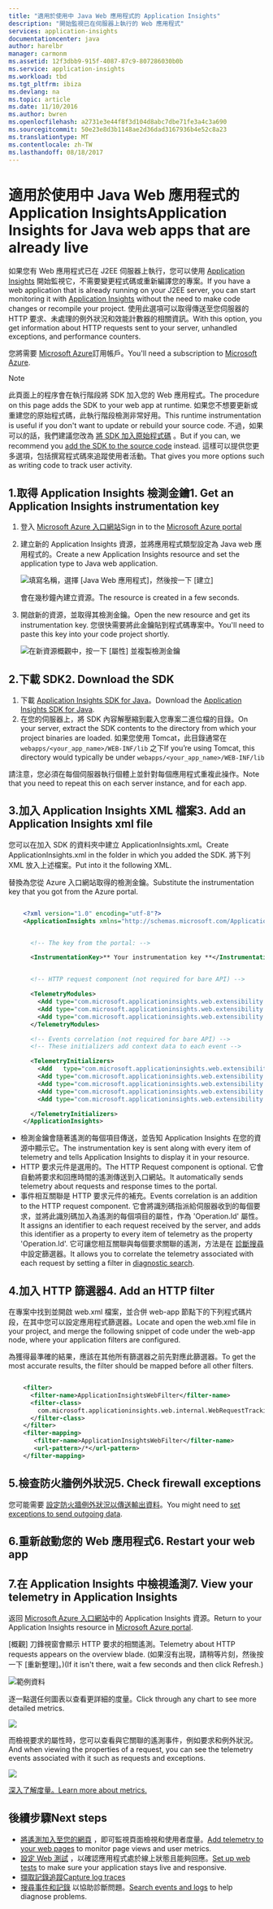 ```yaml
---
title: "適用於使用中 Java Web 應用程式的 Application Insights"
description: "開始監視已在伺服器上執行的 Web 應用程式"
services: application-insights
documentationcenter: java
author: harelbr
manager: carmonm
ms.assetid: 12f3dbb9-915f-4087-87c9-807286030b0b
ms.service: application-insights
ms.workload: tbd
ms.tgt_pltfrm: ibiza
ms.devlang: na
ms.topic: article
ms.date: 11/10/2016
ms.author: bwren
ms.openlocfilehash: a2731e3e44f8f3d104d8abc7dbe71fe3a4c3a690
ms.sourcegitcommit: 50e23e8d3b1148ae2d36dad3167936b4e52c8a23
ms.translationtype: MT
ms.contentlocale: zh-TW
ms.lasthandoff: 08/18/2017
---
```

# <a name="application-insights-for-java-web-apps-that-are-already-live"></a><span data-ttu-id="e1e28-103">適用於使用中 Java Web 應用程式的 Application Insights</span><span class="sxs-lookup"><span data-stu-id="e1e28-103">Application Insights for Java web apps that are already live</span></span>


<span data-ttu-id="e1e28-104">如果您有 Web 應用程式已在 J2EE 伺服器上執行，您可以使用 [Application Insights](app-insights-overview.md) 開始監視它，不需要變更程式碼或重新編譯您的專案。</span><span class="sxs-lookup"><span data-stu-id="e1e28-104">If you have a web application that is already running on your J2EE server, you can start monitoring it with [Application Insights](app-insights-overview.md) without the need to make code changes or recompile your project.</span></span> <span data-ttu-id="e1e28-105">使用此選項可以取得傳送至您伺服器的 HTTP 要求、未處理的例外狀況和效能計數器的相關資訊。</span><span class="sxs-lookup"><span data-stu-id="e1e28-105">With this option, you get information about HTTP requests sent to your server, unhandled exceptions, and performance counters.</span></span>

<span data-ttu-id="e1e28-106">您將需要 [Microsoft Azure](https://azure.com)訂用帳戶。</span><span class="sxs-lookup"><span data-stu-id="e1e28-106">You'll need a subscription to [Microsoft Azure](https://azure.com).</span></span>

> [!NOTE]
> <span data-ttu-id="e1e28-107">此頁面上的程序會在執行階段將 SDK 加入您的 Web 應用程式。</span><span class="sxs-lookup"><span data-stu-id="e1e28-107">The procedure on this page adds the SDK to your web app at runtime.</span></span> <span data-ttu-id="e1e28-108">如果您不想要更新或重建您的原始程式碼，此執行階段檢測非常好用。</span><span class="sxs-lookup"><span data-stu-id="e1e28-108">This runtime instrumentation is useful if you don't want to update or rebuild your source code.</span></span> <span data-ttu-id="e1e28-109">不過，如果可以的話，我們建議您改為 [將 SDK 加入原始程式碼](app-insights-java-get-started.md) 。</span><span class="sxs-lookup"><span data-stu-id="e1e28-109">But if you can, we recommend you [add the SDK to the source code](app-insights-java-get-started.md) instead.</span></span> <span data-ttu-id="e1e28-110">這樣可以提供您更多選項，包括撰寫程式碼來追蹤使用者活動。</span><span class="sxs-lookup"><span data-stu-id="e1e28-110">That gives you more options such as writing code to track user activity.</span></span>
> 
> 

## <a name="1-get-an-application-insights-instrumentation-key"></a><span data-ttu-id="e1e28-111">1.取得 Application Insights 檢測金鑰</span><span class="sxs-lookup"><span data-stu-id="e1e28-111">1. Get an Application Insights instrumentation key</span></span>
1. <span data-ttu-id="e1e28-112">登入 [Microsoft Azure 入口網站](https://portal.azure.com)</span><span class="sxs-lookup"><span data-stu-id="e1e28-112">Sign in to the [Microsoft Azure portal](https://portal.azure.com)</span></span>
2. <span data-ttu-id="e1e28-113">建立新的 Application Insights 資源，並將應用程式類型設定為 Java web 應用程式的。</span><span class="sxs-lookup"><span data-stu-id="e1e28-113">Create a new Application Insights resource and set the application type to Java web application.</span></span>
   
    ![填寫名稱，選擇 [Java Web 應用程式]，然後按一下 [建立]](./media/app-insights-java-live/02-create.png)

    <span data-ttu-id="e1e28-115">會在幾秒鐘內建立資源。</span><span class="sxs-lookup"><span data-stu-id="e1e28-115">The resource is created in a few seconds.</span></span>

4. <span data-ttu-id="e1e28-116">開啟新的資源，並取得其檢測金鑰。</span><span class="sxs-lookup"><span data-stu-id="e1e28-116">Open the new resource and get its instrumentation key.</span></span> <span data-ttu-id="e1e28-117">您很快需要將此金鑰貼到程式碼專案中。</span><span class="sxs-lookup"><span data-stu-id="e1e28-117">You'll need to paste this key into your code project shortly.</span></span>
   
    ![在新資源概觀中，按一下 [屬性] 並複製檢測金鑰](./media/app-insights-java-live/03-key.png)

## <a name="2-download-the-sdk"></a><span data-ttu-id="e1e28-119">2.下載 SDK</span><span class="sxs-lookup"><span data-stu-id="e1e28-119">2. Download the SDK</span></span>
1. <span data-ttu-id="e1e28-120">下載 [Application Insights SDK for Java](https://aka.ms/aijavasdk)。</span><span class="sxs-lookup"><span data-stu-id="e1e28-120">Download the [Application Insights SDK for Java](https://aka.ms/aijavasdk).</span></span> 
2. <span data-ttu-id="e1e28-121">在您的伺服器上，將 SDK 內容解壓縮到載入您專案二進位檔的目錄。</span><span class="sxs-lookup"><span data-stu-id="e1e28-121">On your server, extract the SDK contents to the directory from which your project binaries are loaded.</span></span> <span data-ttu-id="e1e28-122">如果您使用 Tomcat，此目錄通常在 `webapps/<your_app_name>/WEB-INF/lib` 之下</span><span class="sxs-lookup"><span data-stu-id="e1e28-122">If you’re using Tomcat, this directory would typically be under `webapps/<your_app_name>/WEB-INF/lib`</span></span>

<span data-ttu-id="e1e28-123">請注意，您必須在每個伺服器執行個體上並針對每個應用程式重複此操作。</span><span class="sxs-lookup"><span data-stu-id="e1e28-123">Note that you need to repeat this on each server instance, and for each app.</span></span>

## <a name="3-add-an-application-insights-xml-file"></a><span data-ttu-id="e1e28-124">3.加入 Application Insights XML 檔案</span><span class="sxs-lookup"><span data-stu-id="e1e28-124">3. Add an Application Insights xml file</span></span>
<span data-ttu-id="e1e28-125">您可以在加入 SDK 的資料夾中建立 ApplicationInsights.xml。</span><span class="sxs-lookup"><span data-stu-id="e1e28-125">Create ApplicationInsights.xml in the folder in which you added the SDK.</span></span> <span data-ttu-id="e1e28-126">將下列 XML 放入上述檔案。</span><span class="sxs-lookup"><span data-stu-id="e1e28-126">Put into it the following XML.</span></span>

<span data-ttu-id="e1e28-127">替換為您從 Azure 入口網站取得的檢測金鑰。</span><span class="sxs-lookup"><span data-stu-id="e1e28-127">Substitute the instrumentation key that you got from the Azure portal.</span></span>

```XML

    <?xml version="1.0" encoding="utf-8"?>
    <ApplicationInsights xmlns="http://schemas.microsoft.com/ApplicationInsights/2013/Settings" schemaVersion="2014-05-30">


      <!-- The key from the portal: -->

      <InstrumentationKey>** Your instrumentation key **</InstrumentationKey>


      <!-- HTTP request component (not required for bare API) -->

      <TelemetryModules>
        <Add type="com.microsoft.applicationinsights.web.extensibility.modules.WebRequestTrackingTelemetryModule"/>
        <Add type="com.microsoft.applicationinsights.web.extensibility.modules.WebSessionTrackingTelemetryModule"/>
        <Add type="com.microsoft.applicationinsights.web.extensibility.modules.WebUserTrackingTelemetryModule"/>
      </TelemetryModules>

      <!-- Events correlation (not required for bare API) -->
      <!-- These initializers add context data to each event -->

      <TelemetryInitializers>
        <Add   type="com.microsoft.applicationinsights.web.extensibility.initializers.WebOperationIdTelemetryInitializer"/>
        <Add type="com.microsoft.applicationinsights.web.extensibility.initializers.WebOperationNameTelemetryInitializer"/>
        <Add type="com.microsoft.applicationinsights.web.extensibility.initializers.WebSessionTelemetryInitializer"/>
        <Add type="com.microsoft.applicationinsights.web.extensibility.initializers.WebUserTelemetryInitializer"/>
        <Add type="com.microsoft.applicationinsights.web.extensibility.initializers.WebUserAgentTelemetryInitializer"/>

      </TelemetryInitializers>
    </ApplicationInsights>
```

* <span data-ttu-id="e1e28-128">檢測金鑰會隨著遙測的每個項目傳送，並告知 Application Insights 在您的資源中顯示它。</span><span class="sxs-lookup"><span data-stu-id="e1e28-128">The instrumentation key is sent along with every item of telemetry and tells Application Insights to display it in your resource.</span></span>
* <span data-ttu-id="e1e28-129">HTTP 要求元件是選用的。</span><span class="sxs-lookup"><span data-stu-id="e1e28-129">The HTTP Request component is optional.</span></span> <span data-ttu-id="e1e28-130">它會自動將要求和回應時間的遙測傳送到入口網站。</span><span class="sxs-lookup"><span data-stu-id="e1e28-130">It automatically sends telemetry about requests and response times to the portal.</span></span>
* <span data-ttu-id="e1e28-131">事件相互關聯是 HTTP 要求元件的補充。</span><span class="sxs-lookup"><span data-stu-id="e1e28-131">Events correlation is an addition to the HTTP request component.</span></span> <span data-ttu-id="e1e28-132">它會將識別碼指派給伺服器收到的每個要求，並將此識別碼加入為遙測的每個項目的屬性，作為 'Operation.Id' 屬性。</span><span class="sxs-lookup"><span data-stu-id="e1e28-132">It assigns an identifier to each request received by the server, and adds this identifier as a property to every item of telemetry as the property 'Operation.Id'.</span></span> <span data-ttu-id="e1e28-133">它可讓您相互關聯與每個要求關聯的遙測，方法是在 [診斷搜尋](app-insights-diagnostic-search.md)中設定篩選器。</span><span class="sxs-lookup"><span data-stu-id="e1e28-133">It allows you to correlate the telemetry associated with each request by setting a filter in [diagnostic search](app-insights-diagnostic-search.md).</span></span>

## <a name="4-add-an-http-filter"></a><span data-ttu-id="e1e28-134">4.加入 HTTP 篩選器</span><span class="sxs-lookup"><span data-stu-id="e1e28-134">4. Add an HTTP filter</span></span>
<span data-ttu-id="e1e28-135">在專案中找到並開啟 web.xml 檔案，並合併 web-app 節點下的下列程式碼片段，在其中您可以設定應用程式篩選器。</span><span class="sxs-lookup"><span data-stu-id="e1e28-135">Locate and open the web.xml file in your project, and merge the following snippet of code under the web-app node, where your application filters are configured.</span></span>

<span data-ttu-id="e1e28-136">為獲得最準確的結果，應該在其他所有篩選器之前先對應此篩選器。</span><span class="sxs-lookup"><span data-stu-id="e1e28-136">To get the most accurate results, the filter should be mapped before all other filters.</span></span>

```XML

    <filter>
      <filter-name>ApplicationInsightsWebFilter</filter-name>
      <filter-class>
        com.microsoft.applicationinsights.web.internal.WebRequestTrackingFilter
      </filter-class>
    </filter>
    <filter-mapping>
       <filter-name>ApplicationInsightsWebFilter</filter-name>
       <url-pattern>/*</url-pattern>
    </filter-mapping>
```

## <a name="5-check-firewall-exceptions"></a><span data-ttu-id="e1e28-137">5.檢查防火牆例外狀況</span><span class="sxs-lookup"><span data-stu-id="e1e28-137">5. Check firewall exceptions</span></span>
<span data-ttu-id="e1e28-138">您可能需要 [設定防火牆例外狀況以傳送輸出資料](app-insights-ip-addresses.md)。</span><span class="sxs-lookup"><span data-stu-id="e1e28-138">You might need to [set exceptions to send outgoing data](app-insights-ip-addresses.md).</span></span>

## <a name="6-restart-your-web-app"></a><span data-ttu-id="e1e28-139">6.重新啟動您的 Web 應用程式</span><span class="sxs-lookup"><span data-stu-id="e1e28-139">6. Restart your web app</span></span>
## <a name="7-view-your-telemetry-in-application-insights"></a><span data-ttu-id="e1e28-140">7.在 Application Insights 中檢視遙測</span><span class="sxs-lookup"><span data-stu-id="e1e28-140">7. View your telemetry in Application Insights</span></span>
<span data-ttu-id="e1e28-141">返回 [Microsoft Azure 入口網站](https://portal.azure.com)中的 Application Insights 資源。</span><span class="sxs-lookup"><span data-stu-id="e1e28-141">Return to your Application Insights resource in [Microsoft Azure portal](https://portal.azure.com).</span></span>

<span data-ttu-id="e1e28-142">[概觀] 刀鋒視窗會顯示 HTTP 要求的相關遙測。</span><span class="sxs-lookup"><span data-stu-id="e1e28-142">Telemetry about HTTP requests appears on the overview blade.</span></span> <span data-ttu-id="e1e28-143">(如果沒有出現，請稍等片刻，然後按一下 [重新整理]。)</span><span class="sxs-lookup"><span data-stu-id="e1e28-143">(If it isn't there, wait a few seconds and then click Refresh.)</span></span>

![範例資料](./media/app-insights-java-live/5-results.png)

<span data-ttu-id="e1e28-145">逐一點選任何圖表以查看更詳細的度量。</span><span class="sxs-lookup"><span data-stu-id="e1e28-145">Click through any chart to see more detailed metrics.</span></span> 

![](./media/app-insights-java-live/6-barchart.png)

<span data-ttu-id="e1e28-146">而檢視要求的屬性時，您可以查看與它關聯的遙測事件，例如要求和例外狀況。</span><span class="sxs-lookup"><span data-stu-id="e1e28-146">And when viewing the properties of a request, you can see the telemetry events associated with it such as requests and exceptions.</span></span>

![](./media/app-insights-java-live/7-instance.png)

[<span data-ttu-id="e1e28-147">深入了解度量。</span><span class="sxs-lookup"><span data-stu-id="e1e28-147">Learn more about metrics.</span></span>](app-insights-metrics-explorer.md)

## <a name="next-steps"></a><span data-ttu-id="e1e28-148">後續步驟</span><span class="sxs-lookup"><span data-stu-id="e1e28-148">Next steps</span></span>
* <span data-ttu-id="e1e28-149">[將遙測加入至您的網頁](app-insights-javascript.md) ，即可監視頁面檢視和使用者度量。</span><span class="sxs-lookup"><span data-stu-id="e1e28-149">[Add telemetry to your web pages](app-insights-javascript.md) to monitor page views and user metrics.</span></span>
* <span data-ttu-id="e1e28-150">[設定 Web 測試](app-insights-monitor-web-app-availability.md) ，以確認應用程式處於線上狀態且能夠回應。</span><span class="sxs-lookup"><span data-stu-id="e1e28-150">[Set up web tests](app-insights-monitor-web-app-availability.md) to make sure your application stays live and responsive.</span></span>
* [<span data-ttu-id="e1e28-151">擷取記錄追蹤</span><span class="sxs-lookup"><span data-stu-id="e1e28-151">Capture log traces</span></span>](app-insights-java-trace-logs.md)
* <span data-ttu-id="e1e28-152">[搜尋事件和記錄](app-insights-diagnostic-search.md) 以協助診斷問題。</span><span class="sxs-lookup"><span data-stu-id="e1e28-152">[Search events and logs](app-insights-diagnostic-search.md) to help diagnose problems.</span></span>

